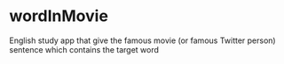 # wordInMovie
English study app that give the famous movie (or famous Twitter person) sentence which contains the target word
